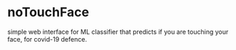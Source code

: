 # noTouchFace
simple web interface for ML classifier that predicts if you are touching your face, for covid-19 defence.
